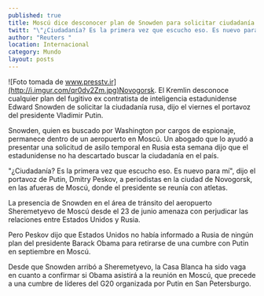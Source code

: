 ```yaml
---
published: true
title: Moscú dice desconocer plan de Snowden para solicitar ciudadanía rusa
twitt: "\"¿Ciudadanía? Es la primera vez que escucho eso. Es nuevo para mí\", dijo el portavoz de Putin en la ciudad de Novogorsk, en las afueras de Moscú, donde el presidente se reunía con atletas"
author: "Reuters "
location: Internacional
category: Mundo
layout: posts
---
```


![Foto tomada de www.presstv.ir](http://i.imgur.com/qr0dv2Zm.jpg)Novogorsk. El Kremlin desconoce cualquier plan del fugitivo ex contratista de inteligencia estadunidense Edward Snowden de solicitar la ciudadanía rusa, dijo el viernes el portavoz del presidente Vladimir Putin.

Snowden, quien es buscado por Washington por cargos de espionaje, permanece dentro de un aeropuerto en Moscú. Un abogado que lo ayudó a presentar una solicitud de asilo temporal en Rusia esta semana dijo que el estadunidense no ha descartado buscar la ciudadanía en el país.

"¿Ciudadanía? Es la primera vez que escucho eso. Es nuevo para mí", dijo el portavoz de Putin, Dmitry Peskov, a periodistas en la ciudad de Novogorsk, en las afueras de Moscú, donde el presidente se reunía con atletas.

La presencia de Snowden en el área de tránsito del aeropuerto Sheremetyevo de Moscú desde el 23 de junio amenaza con perjudicar las relaciones entre Estados Unidos y Rusia.

Pero Peskov dijo que Estados Unidos no había informado a Rusia de ningún plan del presidente Barack Obama para retirarse de una cumbre con Putin en septiembre en Moscú.

Desde que Snowden arribó a Sheremetyevo, la Casa Blanca ha sido vaga en cuanto a confirmar si Obama asistirá a la reunión en Moscú, que precede a una cumbre de líderes del G20 organizada por Putin en San Petersburgo.
